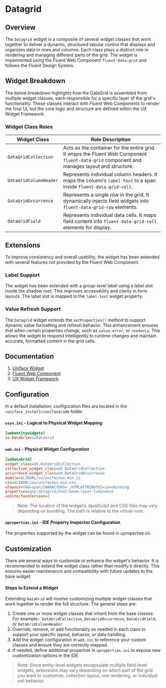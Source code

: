 # Datagrid

## Overview

The `Datagrid` widget is a composite of several widget classes that work together to deliver a dynamic, structured tabular control that displays and organizes data in rows and columns. Each class plays a distinct role in rendering and managing different parts of the grid. The widget is implemented using the Fluent Web Component `fluent-data-grid` and follows the Fluent Design System.

## Widget Breakdown

The below breakdown highlights how the DataGrid is assembled from multiple widget classes, each responsible for a specific layer of the grid's functionality. These classes interact with Fluent Web Components to render the final UI, but the core logic and structure are defined within the UX Widget Framework.

### Widget Class Roles

| Widget Class           | Role Description                                                                 |
|------------------------|----------------------------------------------------------------------------------|
| `DataGridCollection`   | Acts as the container for the entire grid. It wraps the Fluent Web Component `fluent-data-grid` component and manages layout and structure. |
| `DataGridColumnHeader` | Represents individual column headers. It maps the column’s `label-text` to a span inside `fluent-data-grid-cell`. |
| `DataGridOccurrence`   | Represents a single row in the grid. It dynamically injects field widgets into `fluent-data-grid-row` elements. |
| `DataGridField`        | Represents individual data cells. It maps field content into `fluent-data-grid-cell` elements for display. |

## Extensions

To improve consistency and overall usability, the widget has been extended with several features not provided by the Fluent Web Component.

### Label Support

The widget has been extended with a group-level label using a label slot inside the shadow root. This improves accessibility and clarity in form layouts. The label slot is mapped to the `label-text` widget property.

### Value Refresh Support

The `Datagrid` widget extends the `setProperties()` method to support dynamic value formatting and refresh behavior. This enhancement ensures that when certain properties change, such as `value`, `error`, or `readonly`. This allows the widget to respond intelligently to runtime changes and maintain accurate, formatted content in the grid cells.

## Documentation

1. [Uniface Widget](https://docs.rocketsoftware.com/bundle/uniface_104/page/qrf1726470825903.html)
2. [Fluent Web Component](https://learn.microsoft.com/en-us/fluent-ui/web-components/)
3. [UX Widget Framework](../framework/README.md)

## Configuration

In a default installation, configuration files are located in the `<uniface_install>/uniface/adm` folder.

#### `usys.ini` - Logical to Physical Widget Mapping
```ini
[webentitywidgets]
ux-DataGrid=uxDataGrid
```

#### `web.ini` - Physical Widget Configuration
```ini
[uxDataGrid]
widget_class=UX.DataGridCollection
collection_widget_class=UX.DataGridCollection
occurrence_widget_class=UX.DataGridOccurrence
module=$LIBURL/ux/unifaceux.min.js
css=$LIBURL/ux/unifaceux.min.css
ulayout=TAG=span;CHARACTERS= ;HTMLATTRIBUTES=id=ubinding
properties=grp:datagrid;html:base-layer-luminance
uxInterfaceVersion=2
```

> Note: The location of the widget’s JavaScript and CSS files may vary depending on bundling. The path is relative to the virtual-root.

#### `uproperties.ini` - IDE Property Inspector Configuration

The properties supported by the widget can be found in uproperties.ini.

## Customization

There are several ways to customize or enhance the widget's behavior. It is recommended to extend the widget class rather than modify it directly.
This ensures easier maintenance and compatibility with future updates to the base widget.

#### Steps to Extend a Widget

Extending `DataGrid` will involve customizing multiple widget classes that work together to render the full structure. The general steps are:

1. Create one or more widget classes that inherit from the base classes. For example:- `DataGridCollection`, `DataGridOccurrence`, `DataGridField`, or `DataGridColumnHeader`.
2. Override, remove, or add functionality as needed in each class to support your specific layout, behavior, or data handling.
3. Add the widget configuration in `web.ini` to reference your custom classes and ensure they are correctly mapped.
4. If needed, define additional properties in `uproperties.ini` to expose new customization options in the IDE.

> Note: Since entity-level widgets encapsulate multiple field-level widgets, extensions may vary depending on which part of the grid you want to customize, collection layout, row rendering, or individual cell behavior.
